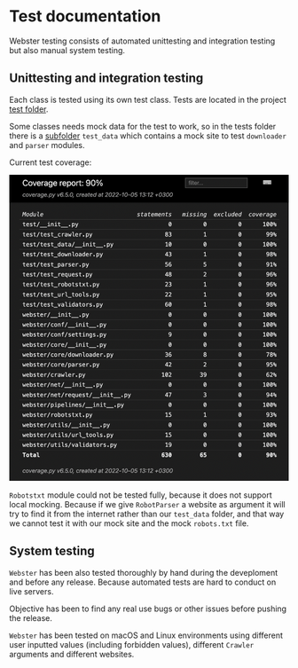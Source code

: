 # Test documentation
Webster testing consists of automated unittesting and integration testing but also manual system testing.

## Unittesting and integration testing
Each class is tested using its own test class. Tests are located in the project [test folder](../../test).

Some classes needs mock data for the test to work, so in the tests folder there is a [subfolder](../../test/test_data) `test_data` which contains a mock site to test `downloader` and `parser` modules.

Current test coverage:

![](static/coverage_report.png)

`Robotstxt` module could not be tested fully, because it does not support local mocking. Because if we give `RobotParser` a website as argument it will try to find it from the internet rather than our `test_data` folder, and that way we cannot test it with our mock site and the mock `robots.txt` file.

## System testing
`Webster` has been also tested thoroughly by hand during the deveploment and before any release. Because automated tests are hard to conduct on live servers.

Objective has been to find any real use bugs or other issues before pushing the release.

`Webster` has been tested on macOS and Linux environments using different user inputted values (including forbidden values), different `Crawler` arguments and different websites.


        